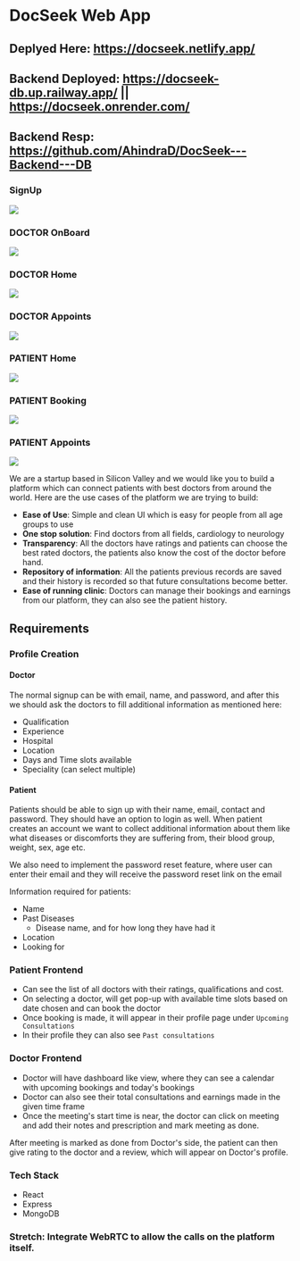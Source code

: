 # DocSeek Web App
## Deplyed Here: https://docseek.netlify.app/

## Backend Deployed: https://docseek-db.up.railway.app/ || https://docseek.onrender.com/
## Backend Resp: https://github.com/AhindraD/DocSeek---Backend---DB

### SignUp 
![](https://github.com/AhindraD/DocSeek---Frontend/blob/master/images/rsz_1signup-login.png?raw=true)
<br>

### DOCTOR OnBoard
![](https://github.com/AhindraD/DocSeek---Frontend/blob/master/images/rsz_11doctor-onboard.png?raw=true)
<br>

### DOCTOR Home
![](https://github.com/AhindraD/DocSeek---Frontend/blob/master/images/rsz_1doctor-home.png?raw=true)
<br>

### DOCTOR Appoints
![](https://github.com/AhindraD/DocSeek---Frontend/blob/master/images/rsz_1doctor-appointment.png?raw=true)
<br>

### PATIENT Home
![](https://github.com/AhindraD/DocSeek---Frontend/blob/master/images/rsz_1patient-home.png?raw=true)
<br>

### PATIENT Booking
![](https://github.com/AhindraD/DocSeek---Frontend/blob/master/images/rsz_1patient-book-appointment.png?raw=true)
<br>

### PATIENT Appoints
![](https://github.com/AhindraD/DocSeek---Frontend/blob/master/images/rsz_patient-appointment.png?raw=true)
<br>



We are a startup based in Silicon Valley and we would like you to build a platform which can connect patients with best doctors from around the world.
Here are the use cases of the platform we are trying to build:
- **Ease of Use**: Simple and clean UI which is easy for people from all age groups to use
- **One stop solution**: Find doctors from all fields, cardiology to neurology
- **Transparency**: All the doctors have ratings and patients can choose the best rated doctors, the patients also know the cost of the doctor before hand.
- **Repository of information**: All the patients previous records are saved and their history is recorded so that future consultations become better.
- **Ease of running clinic**: Doctors can manage their bookings and earnings from our platform, they can also see the patient history.

## Requirements
### Profile Creation
#### Doctor
The normal signup can be with email, name, and password, and after this we should ask the doctors to fill additional information as mentioned here:
- Qualification
- Experience
- Hospital
- Location
- Days and Time slots available 
- Speciality (can select multiple)

#### Patient
Patients should be able to sign up with their name, email, contact and password. They should have an option to login as well.
When patient creates an account we want to collect additional information about them like what diseases or discomforts they are suffering from, their blood group, weight, sex, age etc.

We also need to implement the password reset feature, where user can enter their email and they will receive the password reset link on the email

Information required for patients:
- Name
- Past Diseases 
  - Disease name, and for how long they have had it  
- Location
- Looking for

### Patient Frontend
- Can see the list of all doctors with their ratings, qualifications and cost.
- On selecting a doctor, will get pop-up with available time slots based on date chosen and can book the doctor
- Once booking is made, it will appear in their profile page under `Upcoming Consultations` 
- In their profile they can also see `Past consultations`


### Doctor Frontend
- Doctor will have dashboard like view, where they can see a calendar with upcoming bookings and today's bookings
- Doctor can also see their total consultations and earnings made in the given time frame
- Once the meeting's start time is near, the doctor can click on meeting and add their notes and prescription and mark meeting as done.

After meeting is marked as done from Doctor's side, the patient can then give rating to the doctor and a review, which will appear on Doctor's profile.



### Tech Stack
- React
- Express
- MongoDB

### Stretch: Integrate WebRTC to allow the calls on the platform itself.
